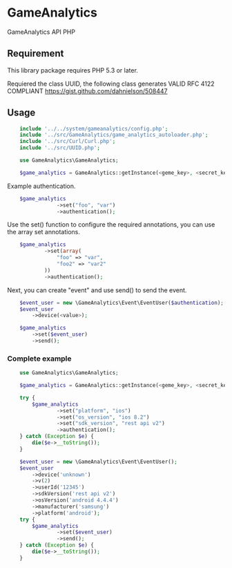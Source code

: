 # GameAnalytics

GameAnalytics API PHP

## Requirement

This library package requires PHP 5.3 or later.

Requiered the class UUID, the following class generates VALID RFC 4122 COMPLIANT
https://gist.github.com/dahnielson/508447

## Usage
```php
    include '../../system/gameanalytics/config.php';
    include '../src/GameAnalytics/game_analytics_autoloader.php';
    include '../src/Curl/Curl.php';
    include '../src/UUID.php';

    use GameAnalytics\GameAnalytics;

    $game_analytics = GameAnalytics::getInstance(<geme_key>, <secret_key>);
```
Example authentication.
```php
    $game_analytics
                ->set("foo", "var")
                ->authentication();
```
Use the set() function to configure the required annotations, you can use the array set annotations.
```php
    $game_analytics
            ->set(array(
                "foo" => "var",
                "foo2" => "var2"
            ))
            ->authentication();
```
Next, you can create "event" and use send() to send the event.
```php
    $event_user = new \GameAnalytics\Event\EventUser($authentication);
    $event_user
        ->device(<value>);

    $game_analytics
        ->set($event_user)
        ->send();
```
### Complete example
```php
    use GameAnalytics\GameAnalytics;

    $game_analytics = GameAnalytics::getInstance(<geme_key>, <secret_key>);

    try {
        $game_analytics
                ->set("platform", "ios")
                ->set("os_version", "ios 8.2")
                ->set("sdk_version", "rest api v2")
                ->authentication();
    } catch (Exception $e) {
        die($e->__toString());
    }

    $event_user = new \GameAnalytics\Event\EventUser();
    $event_user
        ->device('unknown')
        ->v(2)
        ->userId('12345')
        ->sdkVersion('rest api v2')
        ->osVersion('android 4.4.4')
        ->manufacturer('samsung')
        ->platform('android');
    try {
        $game_analytics
                ->set($event_user)
                ->send();
    } catch (Exception $e) {
        die($e->__toString());
    }
```
